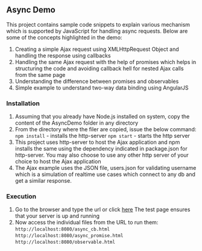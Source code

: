 ## Async Demo

This project contains sample code snippets to explain various mechanism which is supported by JavaScript for handling async requests. Below are some of the concepts highlighted in the demo:

1. Creating a simple Ajax request using XMLHttpRequest Object and handling the response using callbacks
2. Handling the same Ajax request with the help of promises which helps in structuring the code and avoiding callback hell for nested Ajax calls from the same page
3. Understanding the difference between promises and observables
4. Simple example to understand two-way data binding using AngularJS

### Installation

1. Assuming that you already have Node.js installed on system, copy the content of the AsyncDemo folder in any directory
2. From the directory where the filer are copied, issue the below command:
	`npm install` - installs the http-server
	`npm start` - starts the http server
2. This project uses http-server to host the Ajax application and npm installs the same using the dependency indicated in package.json for http-server. You may also choose to use any other http server of your choice to host the Ajax application
3. The Ajax example uses the JSON file, users.json for validating username which is a simulation of realtime use cases which connect to any db and get a similar response.

### Execution

1. Go to the browser and type the url or click [here](http://localhost:8080/index.html) The test page ensures that your server is up and running
2. Now access the individual files from the URL to run them:
	`http://localhost:8080/async_cb.html`
	`http://localhost:8080/async_promise.html`
	`http://localhost:8080/observable.html`
